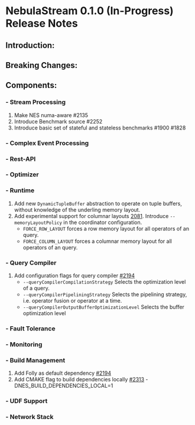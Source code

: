 # NebulaStream 0.1.0 (In-Progress) Release Notes

## Introduction:
## Breaking Changes:
## Components:
### - Stream Processing
1. Make NES numa-aware #2135
2. Introduce Benchmark source #2252
3. Introduce basic set of stateful and stateless benchmarks #1900 #1828 
### - Complex Event Processing
### - Rest-API
### - Optimizer
### - Runtime
1. Add new `DynamicTupleBuffer` abstraction to operate on tuple buffers, without knowledge of the underling memory layout.
2. Add experimental support for columnar layouts [2081](https://github.com/nebulastream/nebulastream/tree/2081-queryoptimizer-phase-choose-mem-layout).
   Introduce `--memoryLayoutPolicy` in the coordinator configuration.
   - `FORCE_ROW_LAYOUT` forces a row memory layout for all operators of an query.
   - `FORCE_COLUMN_LAYOUT` forces a columnar memory layout for all operators of an query.
### - Query Compiler
1. Add configuration flags for query compiler [#2194](https://github.com/nebulastream/nebulastream/issues/2194)
    - `--queryCompilerCompilationStrategy` Selects the optimization level of a query.
    - `--queryCompilerPipeliningStrategy` Selects the pipelining strategy, i.e. operator  fusion or operator at a time.
    - `--queryCompilerOutputBufferOptimizationLevel` Selects the buffer optimization level
### - Fault Tolerance
### - Monitoring
### - Build Management
1. Add Folly as default dependency [#2194](https://github.com/nebulastream/nebulastream/issues/2194)
2. Add CMAKE flag to build dependencies locally [#2313](https://github.com/nebulastream/nebulastream/issues/2313)
   -DNES_BUILD_DEPENDENCIES_LOCAL=1
### - UDF Support
### - Network Stack

